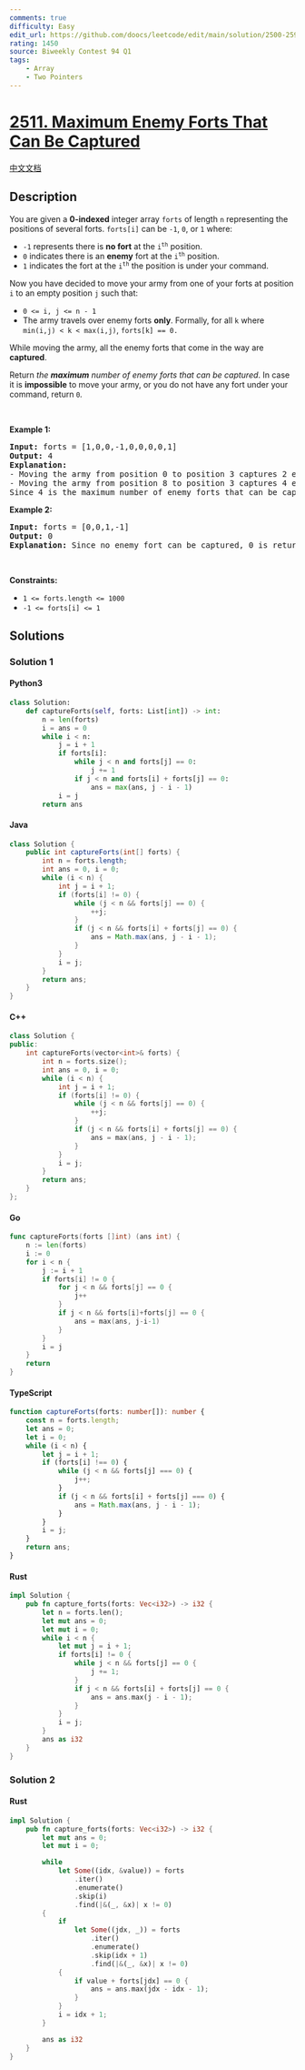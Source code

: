 ```yaml
---
comments: true
difficulty: Easy
edit_url: https://github.com/doocs/leetcode/edit/main/solution/2500-2599/2511.Maximum%20Enemy%20Forts%20That%20Can%20Be%20Captured/README_EN.md
rating: 1450
source: Biweekly Contest 94 Q1
tags:
    - Array
    - Two Pointers
---
```


<!-- problem:start -->

# [2511. Maximum Enemy Forts That Can Be Captured](https://leetcode.com/problems/maximum-enemy-forts-that-can-be-captured)

[中文文档](/solution/2500-2599/2511.Maximum%20Enemy%20Forts%20That%20Can%20Be%20Captured/README.md)

## Description

<!-- description:start -->

<p>You are given a <strong>0-indexed</strong> integer array <code>forts</code> of length <code>n</code> representing the positions of several forts. <code>forts[i]</code> can be <code>-1</code>, <code>0</code>, or <code>1</code> where:</p>

<ul>
	<li><code>-1</code> represents there is <strong>no fort</strong> at the <code>i<sup>th</sup></code> position.</li>
	<li><code>0</code> indicates there is an <strong>enemy</strong> fort at the <code>i<sup>th</sup></code> position.</li>
	<li><code>1</code> indicates the fort at the <code>i<sup>th</sup></code> the position is under your command.</li>
</ul>

<p>Now you have decided to move your army from one of your forts at position <code>i</code> to an empty position <code>j</code> such that:</p>

<ul>
	<li><code>0 &lt;= i, j &lt;= n - 1</code></li>
	<li>The army travels over enemy forts <strong>only</strong>. Formally, for all <code>k</code> where <code>min(i,j) &lt; k &lt; max(i,j)</code>, <code>forts[k] == 0.</code></li>
</ul>

<p>While moving the army, all the enemy forts that come in the way are <strong>captured</strong>.</p>

<p>Return<em> the <strong>maximum</strong> number of enemy forts that can be captured</em>. In case it is <strong>impossible</strong> to move your army, or you do not have any fort under your command, return <code>0</code><em>.</em></p>

<p>&nbsp;</p>
<p><strong class="example">Example 1:</strong></p>

<pre>
<strong>Input:</strong> forts = [1,0,0,-1,0,0,0,0,1]
<strong>Output:</strong> 4
<strong>Explanation:</strong>
- Moving the army from position 0 to position 3 captures 2 enemy forts, at 1 and 2.
- Moving the army from position 8 to position 3 captures 4 enemy forts.
Since 4 is the maximum number of enemy forts that can be captured, we return 4.
</pre>

<p><strong class="example">Example 2:</strong></p>

<pre>
<strong>Input:</strong> forts = [0,0,1,-1]
<strong>Output:</strong> 0
<strong>Explanation:</strong> Since no enemy fort can be captured, 0 is returned.
</pre>

<p>&nbsp;</p>
<p><strong>Constraints:</strong></p>

<ul>
	<li><code>1 &lt;= forts.length &lt;= 1000</code></li>
	<li><code>-1 &lt;= forts[i] &lt;= 1</code></li>
</ul>

<!-- description:end -->

## Solutions

<!-- solution:start -->

### Solution 1

<!-- tabs:start -->

#### Python3

```python
class Solution:
    def captureForts(self, forts: List[int]) -> int:
        n = len(forts)
        i = ans = 0
        while i < n:
            j = i + 1
            if forts[i]:
                while j < n and forts[j] == 0:
                    j += 1
                if j < n and forts[i] + forts[j] == 0:
                    ans = max(ans, j - i - 1)
            i = j
        return ans
```

#### Java

```java
class Solution {
    public int captureForts(int[] forts) {
        int n = forts.length;
        int ans = 0, i = 0;
        while (i < n) {
            int j = i + 1;
            if (forts[i] != 0) {
                while (j < n && forts[j] == 0) {
                    ++j;
                }
                if (j < n && forts[i] + forts[j] == 0) {
                    ans = Math.max(ans, j - i - 1);
                }
            }
            i = j;
        }
        return ans;
    }
}
```

#### C++

```cpp
class Solution {
public:
    int captureForts(vector<int>& forts) {
        int n = forts.size();
        int ans = 0, i = 0;
        while (i < n) {
            int j = i + 1;
            if (forts[i] != 0) {
                while (j < n && forts[j] == 0) {
                    ++j;
                }
                if (j < n && forts[i] + forts[j] == 0) {
                    ans = max(ans, j - i - 1);
                }
            }
            i = j;
        }
        return ans;
    }
};
```

#### Go

```go
func captureForts(forts []int) (ans int) {
	n := len(forts)
	i := 0
	for i < n {
		j := i + 1
		if forts[i] != 0 {
			for j < n && forts[j] == 0 {
				j++
			}
			if j < n && forts[i]+forts[j] == 0 {
				ans = max(ans, j-i-1)
			}
		}
		i = j
	}
	return
}
```

#### TypeScript

```ts
function captureForts(forts: number[]): number {
    const n = forts.length;
    let ans = 0;
    let i = 0;
    while (i < n) {
        let j = i + 1;
        if (forts[i] !== 0) {
            while (j < n && forts[j] === 0) {
                j++;
            }
            if (j < n && forts[i] + forts[j] === 0) {
                ans = Math.max(ans, j - i - 1);
            }
        }
        i = j;
    }
    return ans;
}
```

#### Rust

```rust
impl Solution {
    pub fn capture_forts(forts: Vec<i32>) -> i32 {
        let n = forts.len();
        let mut ans = 0;
        let mut i = 0;
        while i < n {
            let mut j = i + 1;
            if forts[i] != 0 {
                while j < n && forts[j] == 0 {
                    j += 1;
                }
                if j < n && forts[i] + forts[j] == 0 {
                    ans = ans.max(j - i - 1);
                }
            }
            i = j;
        }
        ans as i32
    }
}
```

<!-- tabs:end -->

<!-- solution:end -->

<!-- solution:start -->

### Solution 2

<!-- tabs:start -->

#### Rust

```rust
impl Solution {
    pub fn capture_forts(forts: Vec<i32>) -> i32 {
        let mut ans = 0;
        let mut i = 0;

        while
            let Some((idx, &value)) = forts
                .iter()
                .enumerate()
                .skip(i)
                .find(|&(_, &x)| x != 0)
        {
            if
                let Some((jdx, _)) = forts
                    .iter()
                    .enumerate()
                    .skip(idx + 1)
                    .find(|&(_, &x)| x != 0)
            {
                if value + forts[jdx] == 0 {
                    ans = ans.max(jdx - idx - 1);
                }
            }
            i = idx + 1;
        }

        ans as i32
    }
}
```

<!-- tabs:end -->

<!-- solution:end -->

<!-- problem:end -->
